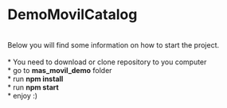 # DemoMovilCatalog
<br>
Below you will find some information on how to start the project.<br>
<br>
* You need to download or clone repository to you computer<br>
* go to <b>mas_movil_demo</b> folder<br>
* run <b>npm install</b><br>
* run <b>npm start</b><br>
* enjoy :)
